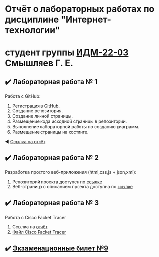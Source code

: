 # Отчёт о лабораторных работах по дисциплине "Интернет-технологии"
# студент группы [ИДМ-22-03]() Смышляев Г. Е.
## ✔️ Лабораторная работа № 1
Работа с GitHub: 
1. Регистрация в GitHub.
2. Создание репозитория.
3. Создание личной страницы.
4. Размещение кода исходной страницы в репозитории.
5. Выполнение лабораторной работы по созданию диаграмм.
6. Размещение страницы на хостинге.

◀️ <a href=""> Ссылка на отчёт</a>

## ✔️ Лабораторная работа № 2
Разработка простого веб-приложения (html,css,js + json,xml):
1. Репозиторий проекта доступен по <a href=""> ссылке </a> <br>
2. Веб-страница с описанием проекта доступна по <a href=""> ссылке </a>

## ✔️ Лабораторная работа № 3
Работа с Cisco Packet Tracer
1. Ссылка на <a href="">отчёт</a><br>
2. <a href="https://github.com/GlebSmile/GlebSmyshlyaev.github.io/blob/main/%D0%9B3.pkt"> Файл Cisco Packet Tracer </a>
## ✔️ [Экзаменационные билет №9](https://github.com/stankin/inet-2022/wiki/exam09)
